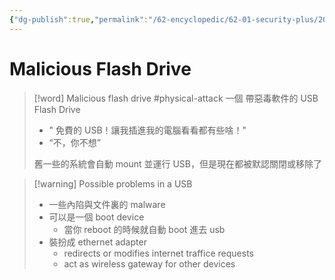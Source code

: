 ```yaml
---
{"dg-publish":true,"permalink":"/62-encyclopedic/62-01-security-plus/20220602214144-malicious-flash-drive/","dgHomeLink":true,"dgPassFrontmatter":false}
---
```



# Malicious Flash Drive

>[!word] Malicious flash drive #physical-attack 
> 一個 帶惡毒軟件的 USB Flash Drive 
> - " 免費的 USB！讓我插進我的電腦看看都有些啥！" 
> - “不，你不想”
> 
> 舊一些的系統會自動 mount 並運行 USB，但是現在都被默認關閉或移除了

>[!warning] Possible problems in a USB 
> - 一些內陷與文件裏的 malware 
> - 可以是一個 boot device 
>     - 當你 reboot 的時候就自動 boot 進去 usb
> - 裝扮成 ethernet adapter 
>     - redirects or modifies internet traffice requests 
>     - act as wireless gateway for other devices 
